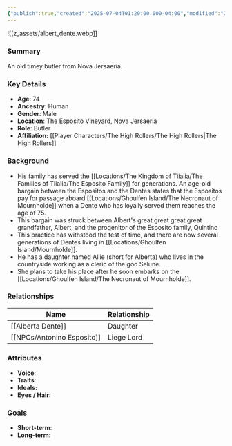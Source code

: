 ```yaml
---
{"publish":true,"created":"2025-07-04T01:20:00.000-04:00","modified":"2025-07-06T19:49:52.000-04:00","cssclasses":""}
---
```



![[z_assets/albert_dente.webp]]
### Summary
An old timey butler from Nova Jersaeria.

### Key Details
- **Age**: 74
- **Ancestry**: Human
- **Gender**: Male
- **Location**: The Esposito Vineyard, Nova Jersaeria
- **Role**: Butler
- **Affiliation:** [[Player Characters/The High Rollers/The High Rollers\|The High Rollers]]

### Background
- His family has served the [[Locations/The Kingdom of Tiialia/The Families of Tiialia/The Esposito Family]] for generations. An age-old bargain between the Espositos and the Dentes states that the Espositos pay for passage aboard [[Locations/Ghoulfen Island/The Necronaut of Mournholde]] when a Dente who has loyally served them reaches the age of 75.
- This bargain was struck between Albert's great great great great grandfather, Albert, and the progenitor of the Esposito family, Quintino  
- This practice has withstood the test of time, and there are now several generations of Dentes living in [[Locations/Ghoulfen Island/Mournholde]].
- He has a daughter named Allie (short for Alberta) who lives in the countryside working as a cleric of the god Selune.
- She plans to take his place after he soon embarks on the [[Locations/Ghoulfen Island/The Necronaut of Mournholde]].

### Relationships

| Name                  | Relationship |
| --------------------- | ------------ |
| [[Alberta Dente]]     | Daughter     |
| [[NPCs/Antonino Esposito]] | Liege Lord   |

### Attributes
- **Voice**:
- **Traits**:  
- **Ideals:**
- **Eyes / Hair**:  

### Goals
- **Short-term**:  
- **Long-term**:  


